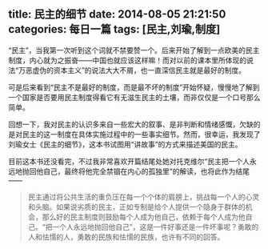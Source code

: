 title: 民主的细节
date: 2014-08-05 21:21:50
categories: 每日一篇
tags: [民主,刘瑜,制度]
---
“民主”，当我第一次听到这个词就不禁要赞一个。后来开始了解到一点欧美的民主制度，内心就为之振奋——中国也就应该这样嘛！而对以前的课本里所体现的说法“万恶虚伪的资本主义”的说法大大不屑，也一直深信民主就是最好的制度。  

可是后来看到“民主不是最好的制度，而是最不坏的制度”开始怀疑，慢慢地了解到一个国家是否要用民主制度得看它有无滋生民主的土壤，而非仅仅是一个口号那么简单。  

回想一下，我对民主的认识多来自一些宏大的叙事、是非判断和情绪感慨，欠缺的是对民主的这一制度在具体实施过程中的一些事实细节。然而，很幸运，我发现了刘瑜女士《民主的细节》，这本书试图用“讲故事”的方式来描述美国的民主。  

目前这本书还没看完，不过我非常喜欢开篇结尾处她对托克维尔“民主把一个人永远地抛回他自己，最终将他完全禁锢在内心的孤独里”的解读，也将此作为结尾——  
>民主通过将公共生活的重负压在每一个个体的肩膀上，挑战每一个人的心灵和头脑。如果说劣质的民主，正如专制是给个人提供一个隐身于群体的机会，那么好的民主制度则鼓励每个人成为他自己，依赖于每个人成为他自己。“把一个人永远地抛回他自己”，这是一件好事还是一件坏事呢？勇敢的人和怯懦的人，勇敢的民族和怯懦的民族，也许有不同的回答。